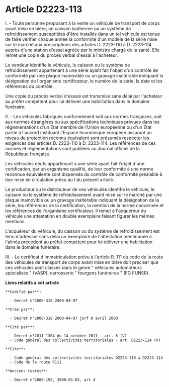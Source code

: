 # Article D2223-113

I. - Toute personne proposant à la vente un véhicule de transport de corps avant mise en bière, un caisson isotherme ou un
système de refroidissement susceptibles d'être installés dans un tel véhicule est tenue de faire vérifier chaque année la
conformité d'un modèle de la série mise sur le marché aux prescriptions des articles D. 2223-110 à D. 2223-114 auprès d'une
station d'essai agréée par le ministre chargé de la santé. Elle remet une copie du procès verbal d'essai à l'acheteur.

Le vendeur identifie le véhicule, le caisson ou le système de refroidissement appartenant à une série ayant fait l'objet d'un
contrôle de conformité par une plaque inamovible ou un gravage inaltérable indiquant la désignation de l'organisme
certificateur, le numéro de la série, la date et les références du contrôle.

Une copie du procès verbal d'essais est transmise sans délai par l'acheteur au préfet compétent pour lui délivrer une
habilitation dans le domaine funéraire.

II. - Les véhicules fabriqués conformément soit aux normes françaises, soit aux normes étrangères ou aux spécifications
techniques prévues dans les réglementations d'un Etat membre de l'Union européenne ou d'un Etat partie à l'accord instituant
l'Espace économique européen assurant un niveau de protection reconnu équivalent sont présumés respecter les exigences des
articles D. 2223-110 à D. 2223-114. Les références de ces normes et réglementations sont publiées au Journal officiel de la
République française.

Les véhicules neufs appartenant à une série ayant fait l'objet d'une certification, par un organisme qualifié, de leur
conformité à une norme reconnue équivalente sont dispensés du contrôle de conformité préalable à leur mise en circulation
prévu au I du présent article.

Le producteur ou le distributeur de ces véhicules identifie le véhicule, le caisson ou le système de refroidissement avant
mise sur le marché par une plaque inamovible ou un gravage inaltérable indiquant la désignation de la série, les références
de la certification, la mention de la norme concernée et les références de l'organisme certificateur. Il remet à l'acquéreur
du véhicule une attestation en double exemplaire faisant figurer les mêmes mentions.

L'acquéreur du véhicule, du caisson ou du système de refroidissement est tenu d'adresser sans délai un exemplaire de
l'attestation mentionnée à l'alinéa précédent au préfet compétent pour lui délivrer une habilitation dans le domaine
funéraire.

III. - Le certificat d'immatriculation prévu à l'article R. 111 du code de la route des véhicules de transport de corps avant
mise en bière doit préciser que ces véhicules sont classés dans le genre " véhicules automoteurs spécialisés " (VASP),
carrosserie " fourgons funéraires " (FG FUNER).

**Liens relatifs à cet article**

	**Codifié par**:

	  - Décret n°2000-318 2000-04-07

	**Créé par**:

	  - Décret n°2000-318 2000-04-07 jorf 9 avril 2000

	**Cité par**:

	  - Décret n°2011-1304 du 14 octobre 2011 - art. 6 (V)
	  - Code général des collectivités territoriales - art. D2223-114 (V)

	**Cite**:

	  - Code général des collectivités territoriales D2223-110 à D2223-114
	  - Code de la route R111

	**Anciens textes**:

	  - Décret n°2000-192, 2000-03-03, art 4
